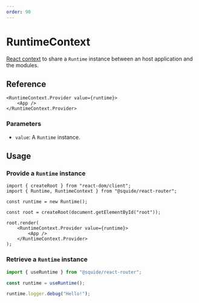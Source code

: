 ```yaml
---
order: 90
---
```


# RuntimeContext

[React context](https://react.dev/reference/react/createContext) to share a `Runtime` instance between an host application and the modules.

## Reference

```tsx
<RuntimeContext.Provider value={runtime}>
    <App />
</RuntimeContext.Provider>
```

### Parameters

- `value`: A `Runtime` instance.

## Usage

### Provide a `Runtime` instance

```tsx !#9-11
import { createRoot } from "react-dom/client";
import { Runtime, RuntimeContext } from "@squide/react-router";

const runtime = new Runtime();

const root = createRoot(document.getElementById("root"));

root.render(
    <RuntimeContext.Provider value={runtime}>
        <App />
    </RuntimeContext.Provider>
);
```

### Retrieve a `Runtime` instance

```ts !#3
import { useRuntime } from "@squide/react-router";

const runtime = useRuntime();

runtime.logger.debug("Hello!");
```



